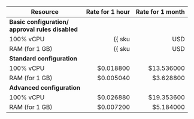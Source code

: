 | Resource | Rate for 1 hour | Rate for 1 month |
|--------|-------:|-------:|
| **Basic configuration/<br/>approval rules disabled** |
| 100% vCPU | {{ sku|USD|gitlab.instance.cpu|string }} | {{ sku|USD|gitlab.instance.cpu|month|string }} |
| RAM (for 1 GB) | {{ sku|USD|gitlab.instance.ram|string }} | {{ sku|USD|gitlab.instance.ram|month|string }} |
| **Standard configuration** |
| 100% vCPU | $0.018800 | $13.536000 |
| RAM (for 1 GB) | $0.005040 | $3.628800 |
| **Advanced configuration** |
| 100% vCPU | $0.026880 | $19.353600 |
| RAM (for 1 GB) | $0.007200 | $5.184000 |
